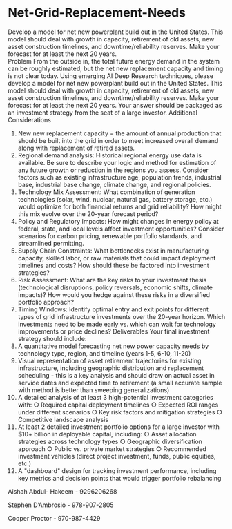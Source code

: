 # Net-Grid-Replacement-Needs
Develop a model for net new powerplant build out in the United States. This model should deal with growth in capacity, retirement of old assets, new asset construction timelines, and downtime/reliability reserves. Make your forecast for at least the next 20 years.  
Problem 
From the outside in, the total future energy demand in the system can be roughly estimated, but the net new replacement capacity and timing is not clear today. Using emerging AI Deep Research techniques, please develop a model for net new powerplant build out in the United States. This model should deal with growth in capacity, retirement of old assets, new asset construction timelines, and downtime/reliability reserves. Make your forecast for at least the next 20 years. Your answer should be packaged as an investment strategy from the seat of a large investor. 
Additional Considerations 
1. New new replacement capacity = the amount of annual production that should be built into the grid in order to meet increased overall demand along with replacement of retired assets. 
2. Regional demand analysis: Historical regional energy use data is available. Be sure to describe your logic and method for estimation of any future growth or reduction in the regions you assess. Consider factors such as existing infrastructure age, population trends, industrial base, industrial base change, climate change, and regional policies. 
3. Technology Mix Assessment: What combination of generation technologies (solar, wind, nuclear, natural gas, battery storage, etc.) would optimize for both financial returns and grid reliability? How might this mix evolve over the 20-year forecast period? 
4. Policy and Regulatory Impacts: How might changes in energy policy at federal, state, and local levels affect investment opportunities? Consider scenarios for carbon pricing, renewable portfolio standards, and streamlined permitting. 
5. Supply Chain Constraints: What bottlenecks exist in manufacturing capacity, skilled labor, or raw materials that could impact deployment timelines and costs? How should these be factored into investment strategies? 
6. Risk Assessment: What are the key risks to your investment thesis (technological disruptions, policy reversals, economic shifts, climate impacts)? How would you hedge against these risks in a diversified portfolio approach?
7. Timing Windows: Identify optimal entry and exit points for different types of grid infrastructure investments over the 20-year horizon. Which investments need to be made early vs. which can wait for technology improvements or price declines? 
Deliverables 
Your final investment strategy should include: 
1. A quantitative model forecasting net new power capacity needs by technology type, region, and timeline (years 1-5, 6-10, 11-20) 
2. Visual representation of asset retirement trajectories for existing infrastructure, including geographic distribution and replacement scheduling - this is a key analysis and should draw on actual asset in service dates and expected time to retirement (a small accurate sample with method is better than sweeping generalizations)
3. A detailed analysis of at least 3 high-potential investment categories with: ○ Required capital deployment timelines 
○ Expected ROI ranges under different scenarios 
○ Key risk factors and mitigation strategies 
○ Competitive landscape analysis 
4. At least 2 detailed investment portfolio options for a large investor with $10+ billion in deployable capital, including: 
○ Asset allocation strategies across technology types 
○ Geographic diversification approach 
○ Public vs. private market strategies 
○ Recommended investment vehicles (direct project investment, funds, public equities, etc.) 
5. A "dashboard" design for tracking investment performance, including key metrics and decision points that would trigger portfolio rebalancing

Aishah Abdul- Hakeem - 9296206268

Stephen D’Ambrosio - 978-907-2805

Cooper Proctor - 970-987-4429
